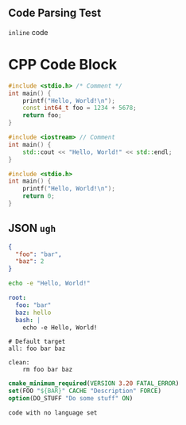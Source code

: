 ## Code Parsing Test

`inline` code

# CPP Code Block

```cpp
#include <stdio.h> /* Comment */
int main() {
    printf("Hello, World!\n");
    const int64_t foo = 1234 + 5678;
    return foo;
}
```

```c++
#include <iostream> // Comment
int main() {
    std::cout << "Hello, World!" << std::endl;
}
```

```c
#include <stdio.h>
int main() {
    printf("Hello, World!\n");
    return 0;
}
```

## JSON `ugh`

```json
{
  "foo": "bar",
  "baz": 2
}
```

```bash
echo -e "Hello, World!"
```

```yaml
root:
  foo: "bar"
  baz: hello
  bash: |
    echo -e Hello, World!
```

```make
# Default target
all: foo bar baz

clean:
    rm foo bar baz
```

```cmake
cmake_minimum_required(VERSION 3.20 FATAL_ERROR)
set(FOO "${BAR}" CACHE "Description" FORCE)
option(DO_STUFF "Do some stuff" ON)
```

```
code with no language set
```
